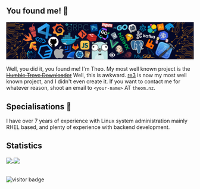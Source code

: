 ## You found me! 👋

![](https://github.com/td512/td512/raw/master/header_.png)

Well, you did it, you found me! I'm Theo. My most well known project is the ~~[Humble Trove Downloader](https://github.com/td512/Humble-Trove-Downloader)~~ Well, this is awkward. [re3](https://github.com/td512/re3) is now my most well known project, and I didn't even create it. If you want to contact me for whatever reason, shoot an email to `<your-name>` AT `theom.nz`.

## Specialisations 🐧
I have over 7 years of experience with Linux system administration mainly RHEL based, and plenty of experience with backend development.

## Statistics
<a href="https://github.com/td512/td512">
  <img align="center" src="https://github-readme-stats.vercel.app/api?username=td512&count_private=true&show_icons=true&theme=tokyonight" />
</a>
<a href="https://github.com/td512/td512">
  <img align="center" src="https://github-readme-stats.vercel.app/api/top-langs/?username=td512&layout=compact&theme=tokyonight&langs_count=8" />
</a>

<br />
<br />
<br />

<img src="https://visitor-badge.laobi.icu/badge?page_id=td512.td512" alt="visitor badge"/>       
